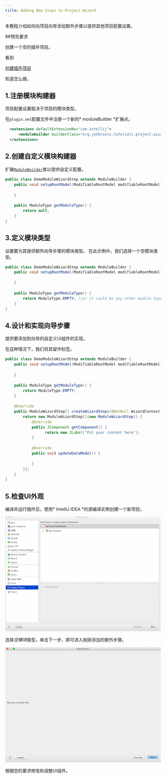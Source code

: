 ```yaml
---
title: Adding New Steps to Project Wizard
---
```


本教程介绍如何向项目向导添加额外步骤以提供其他项目配置设置。


##预先要求


创建一个空的插件项目。

看到

[创建插件项目](/basics/getting_started/creating_plugin_project.md)

知道怎么做。


## 1.注册模块构建器


项目配置设置取决于项目的模块类型。

在`plugin.xml`配置文件中注册一个新的* moduleBuilder *扩展点。



```xml
  <extensions defaultExtensionNs="com.intellij">
      <moduleBuilder builderClass="org.jetbrains.tutorials.project.wizard.DemoModuleWizardStep" id="DEMO_STEP" order="first"/>
  </extensions>
```

## 2.创建自定义模块构建器


扩展[`ModuleBuilder`](upsource:///platform/lang-api/src/com/intellij/ide/util/projectWizard/ModuleBuilder.java)类以提供自定义配置。


```java
public class DemoModuleWizardStep extends ModuleBuilder {
    public void setupRootModel(ModifiableRootModel modifiableRootModel) throws ConfigurationException {

    }

    public ModuleType getModuleType() {
        return null;
    }
}
```

## 3.定义模块类型


设置要为其提供额外向导步骤的模块类型。
在此示例中，我们选择一个空模块类型。



```java
public class DemoModuleWizardStep extends ModuleBuilder {
    public void setupRootModel(ModifiableRootModel modifiableRootModel) throws ConfigurationException {

    }

    public ModuleType getModuleType() {
        return ModuleType.EMPTY; //or it could be any other module type
    }
}
```

## 4.设计和实现向导步骤


提供要添加到向导的自定义UI组件的实现。

在这种情况下，我们将其留作标签。



```java
public class DemoModuleWizardStep extends ModuleBuilder {
    public void setupRootModel(ModifiableRootModel modifiableRootModel) throws ConfigurationException {

    }

    public ModuleType getModuleType() {
        return ModuleType.EMPTY; 
    }

    @Override
    public ModuleWizardStep[] createWizardSteps(@NotNull WizardContext wizardContext, @NotNull ModulesProvider modulesProvider) {
        return new ModuleWizardStep[]{new ModuleWizardStep() {
            @Override
            public JComponent getComponent() {
                  return new JLabel("Put your content here");
            }

            @Override
            public void updateDataModel() {

            }
        }};
    }
}
```

## 5.检查UI外观


编译并运行插件后，使用* IntelliJ IDEA *的源编译实例创建一个新项目。


![新项目](img/empty_project.png)


选择*空模块*类型，单击下一步，即可进入刚刚添加的额外步骤。
 

![额外步骤](img/extra_step.png)


根据您的要求修改和调整UI组件。




